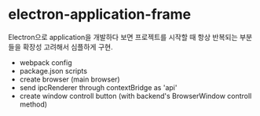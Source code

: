 # electron-application-frame

Electron으로 application을 개발하다 보면 프로젝트를 시작할 때 항상 반복되는 부분들을 확장성 고려해서 심플하게 구현.

- webpack config
- package.json scripts
- create browser (main browser)
- send ipcRenderer through contextBridge as 'api'
- create window controll button (with backend's BrowserWindow controll method)

